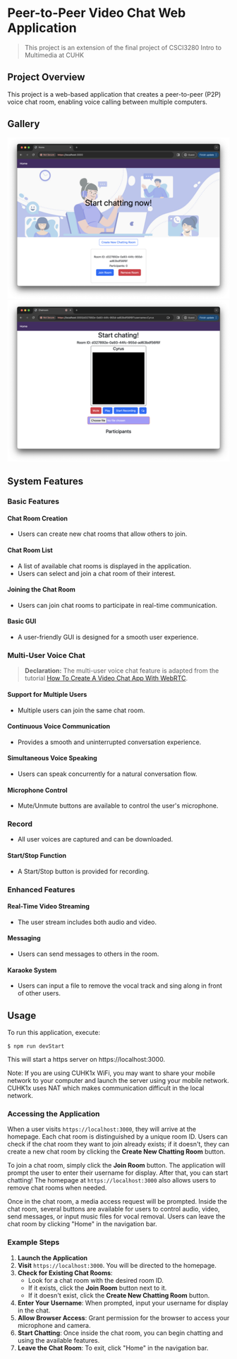 # Peer-to-Peer Video Chat Web Application

> This project is an extension of the final project of CSCI3280 Intro to Multimedia at CUHK

## Project Overview

This project is a web-based application that creates a peer-to-peer (P2P) voice chat room, enabling voice calling between multiple computers.

## Gallery

![Homepage](assets/homepage.png)
![Chat Room](assets/chatroom.png)

## System Features

### Basic Features

#### Chat Room Creation
- Users can create new chat rooms that allow others to join.

#### Chat Room List
- A list of available chat rooms is displayed in the application.
- Users can select and join a chat room of their interest.

#### Joining the Chat Room
- Users can join chat rooms to participate in real-time communication.

#### Basic GUI
- A user-friendly GUI is designed for a smooth user experience.

### Multi-User Voice Chat

> **Declaration:** The multi-user voice chat feature is adapted from the tutorial [How To Create A Video Chat App With WebRTC](https://www.youtube.com/watch?v=DvlyzDZDEq4&t=1100s).

#### Support for Multiple Users
- Multiple users can join the same chat room.

#### Continuous Voice Communication
- Provides a smooth and uninterrupted conversation experience.

#### Simultaneous Voice Speaking
- Users can speak concurrently for a natural conversation flow.

#### Microphone Control
- Mute/Unmute buttons are available to control the user's microphone.

### Record
- All user voices are captured and can be downloaded.

#### Start/Stop Function
- A Start/Stop button is provided for recording.

### Enhanced Features

#### Real-Time Video Streaming
- The user stream includes both audio and video.

#### Messaging
- Users can send messages to others in the room.

#### Karaoke System
- Users can input a file to remove the vocal track and sing along in front of other users.



## Usage
To run this application, execute:
```
$ npm run devStart
```
This will start a https server on https://localhost:3000.  

Note: If you are using CUHK1x WiFi, you may want to share your mobile network to your computer and launch the server using your mobile network. CUHK1x uses NAT which makes communication difficult in the local network.  


### Accessing the Application

When a user visits `https://localhost:3000`, they will arrive at the homepage. Each chat room is distinguished by a unique room ID. Users can check if the chat room they want to join already exists; if it doesn't, they can create a new chat room by clicking the **Create New Chatting Room** button.

To join a chat room, simply click the **Join Room** button. The application will prompt the user to enter their username for display. After that, you can start chatting! The homepage at `https://localhost:3000` also allows users to remove chat rooms when needed.

Once in the chat room, a media access request will be prompted. Inside the chat room, several buttons are available for users to control audio, video, send messages, or input music files for vocal removal. Users can leave the chat room by clicking "Home" in the navigation bar.

### Example Steps

1. **Launch the Application**
2. **Visit** `https://localhost:3000`. You will be directed to the homepage.
3. **Check for Existing Chat Rooms**:
   - Look for a chat room with the desired room ID.
   - If it exists, click the **Join Room** button next to it.
   - If it doesn't exist, click the **Create New Chatting Room** button.
4. **Enter Your Username**: When prompted, input your username for display in the chat.
5. **Allow Browser Access**: Grant permission for the browser to access your microphone and camera.
6. **Start Chatting**: Once inside the chat room, you can begin chatting and using the available features.
7. **Leave the Chat Room**: To exit, click "Home" in the navigation bar.

